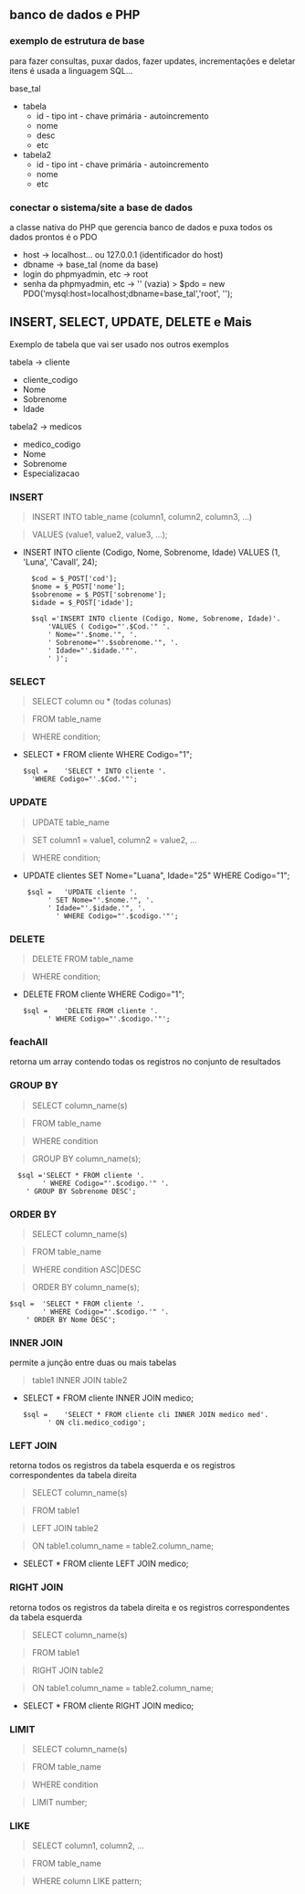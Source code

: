 ## banco de dados e PHP

### exemplo de estrutura de base
para fazer consultas, puxar dados, fazer updates, incrementações e deletar itens é usada a linguagem SQL...

base_tal
  - tabela
      - id - tipo int - chave primária - autoincremento
      - nome
      - desc
      - etc
  - tabela2
      - id - tipo int - chave primária - autoincremento
      - nome
      - etc
   
### conectar o sistema/site a base de dados
a classe nativa do PHP que gerencia banco de dados e puxa todos os dados prontos é o PDO
- host -> localhost... ou 127.0.0.1 (identificador do host)
- dbname -> base_tal (nome da base)
- login do phpmyadmin, etc -> root
- senha da phpmyadmin, etc -> '' (vazia)
      > $pdo = new PDO('mysql:host=localhost;dbname=base_tal','root', '');

## INSERT, SELECT, UPDATE, DELETE e Mais

Exemplo de tabela que vai ser usado nos outros exemplos

tabela -> cliente 
- cliente_codigo
- Nome
- Sobrenome
- Idade

tabela2 -> medicos
- medico_codigo
- Nome
- Sobrenome
- Especializacao

### INSERT

> INSERT INTO table_name (column1, column2, column3, ...)

> VALUES (value1, value2, value3, ...);

- INSERT INTO cliente (Codigo, Nome, Sobrenome, Idade) VALUES (1, 'Luna', 'Cavall', 24);

	 	$cod = $_POST['cod'];
		$nome = $_POST['nome'];
		$sobrenome = $_POST['sobrenome'];
		$idade = $_POST['idade'];

		$sql ='INSERT INTO cliente (Codigo, Nome, Sobrenome, Idade)'.
			'VALUES ( Codigo="'.$Cod.'" '.
			' Nome="'.$nome.'", '.
			' Sobrenome="'.$sobrenome.'", '.
			' Idade="'.$idade.'"'.
			' )';

### SELECT
> SELECT column ou * (todas colunas)

> FROM table_name

> WHERE condition;

- SELECT * FROM cliente WHERE Codigo="1";

      $sql =	'SELECT * INTO cliente '.
	  	'WHERE Codigo="'.$Cod.'"';

### UPDATE
> UPDATE table_name

> SET column1 = value1, column2 = value2, ...

> WHERE condition;

- UPDATE clientes SET Nome="Luana", Idade="25" WHERE Codigo="1";

       $sql =	'UPDATE cliente '.
			' SET Nome="'.$nome.'", '.
			' Idade="'.$idade.'", '.
              ' WHERE Codigo="'.$codigo.'"';

### DELETE
> DELETE FROM table_name

> WHERE condition;

- DELETE FROM cliente WHERE Codigo="1";

      $sql =	'DELETE FROM cliente '.
		 	' WHERE Codigo="'.$codigo.'"';

### feachAll
retorna um array contendo todas os registros no conjunto de resultados

### GROUP BY 
> SELECT column_name(s)

> FROM table_name

> WHERE condition

> GROUP BY column_name(s);

      $sql ='SELECT * FROM cliente '.
        	' WHERE Codigo="'.$codigo.'" '.
		' GROUP BY Sobrenome DESC';

### ORDER BY
> SELECT column_name(s)

> FROM table_name

> WHERE condition ASC|DESC

> ORDER BY column_name(s);

	$sql =	'SELECT * FROM cliente '.
        	' WHERE Codigo="'.$codigo.'" '.
		' ORDER BY Nome DESC';

  
### INNER JOIN
permite a junção entre duas ou mais tabelas

> table1 INNER JOIN table2

- SELECT * FROM cliente INNER JOIN medico;

      $sql =	'SELECT * FROM cliente cli INNER JOIN medico med'.
			' ON cli.medico_codigo';


### LEFT JOIN
retorna todos os registros da tabela esquerda e os registros correspondentes da tabela direita
> SELECT column_name(s)

> FROM table1

> LEFT JOIN table2

> ON table1.column_name = table2.column_name;

- SELECT * FROM cliente LEFT JOIN medico;

### RIGHT JOIN
retorna todos os registros da tabela direita e os registros correspondentes da tabela esquerda
> SELECT column_name(s)

> FROM table1

> RIGHT JOIN table2

> ON table1.column_name = table2.column_name;

- SELECT * FROM cliente RIGHT JOIN medico;

### LIMIT
> SELECT column_name(s)

> FROM table_name

> WHERE condition

> LIMIT number;

### LIKE
> SELECT column1, column2, ...

> FROM table_name

> WHERE column LIKE pattern;
